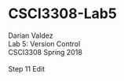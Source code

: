 # CSCI3308-Lab5
Darian Valdez<br>
Lab 5: Version Control<br>
CSCI3308 Spring 2018<br>
<br>
Step 11 Edit